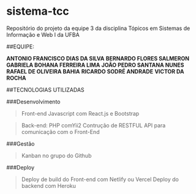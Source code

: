 # sistema-tcc
Repositório do projeto da equipe 3 da disciplina Tópicos em Sistemas de Informação e Web I da UFBA

##EQUIPE:

**ANTONIO FRANCISCO DIAS DA SILVA**
**BERNARDO FLORES SALMERON**
**GABRIELA BOHANA FERREIRA LIMA**
**JOÃO PEDRO SANTANA NUNES**
**RAFAEL DE OLIVEIRA BAHIA**
**RICARDO SODRÉ ANDRADE**
**VICTOR DA ROCHA**


##TECNOLOGIAS UTILIZADAS

###Desenvolvimento

> Front-end 
> Javascript com React.js e Bootstrap 

> Back-end: 
> PHP comYii2
> Contrução de RESTFUL API para comunicação com o Front-End


###Gestão

> Kanban no grupo do Github

###Deploy

> Deploy de build do Front-end com Netlify ou Vercel
> Deploy do backend com Heroku

